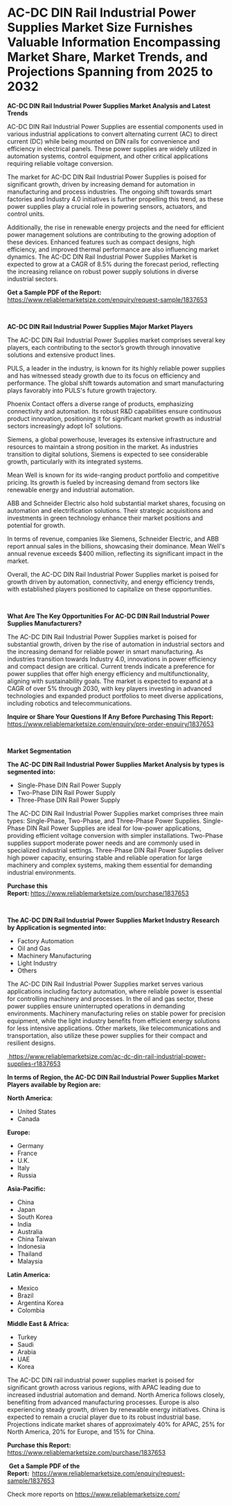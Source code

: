 <p><h1>AC-DC DIN Rail Industrial Power Supplies Market Size Furnishes Valuable Information Encompassing Market Share, Market Trends, and Projections Spanning from 2025 to 2032</h1></p><p><strong>AC-DC DIN Rail Industrial Power Supplies Market Analysis and Latest Trends</strong></p>
<p><p>AC-DC DIN Rail Industrial Power Supplies are essential components used in various industrial applications to convert alternating current (AC) to direct current (DC) while being mounted on DIN rails for convenience and efficiency in electrical panels. These power supplies are widely utilized in automation systems, control equipment, and other critical applications requiring reliable voltage conversion.</p><p>The market for AC-DC DIN Rail Industrial Power Supplies is poised for significant growth, driven by increasing demand for automation in manufacturing and process industries. The ongoing shift towards smart factories and Industry 4.0 initiatives is further propelling this trend, as these power supplies play a crucial role in powering sensors, actuators, and control units. </p><p>Additionally, the rise in renewable energy projects and the need for efficient power management solutions are contributing to the growing adoption of these devices. Enhanced features such as compact designs, high efficiency, and improved thermal performance are also influencing market dynamics. The AC-DC DIN Rail Industrial Power Supplies Market is expected to grow at a CAGR of 8.5% during the forecast period, reflecting the increasing reliance on robust power supply solutions in diverse industrial sectors.</p></p>
<p><strong>Get a Sample PDF of the Report:&nbsp;</strong> <a href="https://www.reliablemarketsize.com/enquiry/request-sample/1837653?utm_campaign=2005&utm_medium=2&utm_source=Github&utm_content=ia&utm_term=28022025&utm_id=ac-dc-din-rail-industrial-power-supplies">https://www.reliablemarketsize.com/enquiry/request-sample/1837653</a></p>
<p>&nbsp;</p>
<p><strong>AC-DC DIN Rail Industrial Power Supplies Major Market Players</strong></p>
<p><p>The AC-DC DIN Rail Industrial Power Supplies market comprises several key players, each contributing to the sector’s growth through innovative solutions and extensive product lines. </p><p>PULS, a leader in the industry, is known for its highly reliable power supplies and has witnessed steady growth due to its focus on efficiency and performance. The global shift towards automation and smart manufacturing plays favorably into PULS's future growth trajectory.</p><p>Phoenix Contact offers a diverse range of products, emphasizing connectivity and automation. Its robust R&D capabilities ensure continuous product innovation, positioning it for significant market growth as industrial sectors increasingly adopt IoT solutions.</p><p>Siemens, a global powerhouse, leverages its extensive infrastructure and resources to maintain a strong position in the market. As industries transition to digital solutions, Siemens is expected to see considerable growth, particularly with its integrated systems.</p><p>Mean Well is known for its wide-ranging product portfolio and competitive pricing. Its growth is fueled by increasing demand from sectors like renewable energy and industrial automation.</p><p>ABB and Schneider Electric also hold substantial market shares, focusing on automation and electrification solutions. Their strategic acquisitions and investments in green technology enhance their market positions and potential for growth.</p><p>In terms of revenue, companies like Siemens, Schneider Electric, and ABB report annual sales in the billions, showcasing their dominance. Mean Well's annual revenue exceeds $400 million, reflecting its significant impact in the market.</p><p>Overall, the AC-DC DIN Rail Industrial Power Supplies market is poised for growth driven by automation, connectivity, and energy efficiency trends, with established players positioned to capitalize on these opportunities.</p></p>
<p>&nbsp;</p>
<p><strong>What Are The Key Opportunities For AC-DC DIN Rail Industrial Power Supplies Manufacturers?</strong></p>
<p><p>The AC-DC DIN Rail Industrial Power Supplies market is poised for substantial growth, driven by the rise of automation in industrial sectors and the increasing demand for reliable power in smart manufacturing. As industries transition towards Industry 4.0, innovations in power efficiency and compact design are critical. Current trends indicate a preference for power supplies that offer high energy efficiency and multifunctionality, aligning with sustainability goals. The market is expected to expand at a CAGR of over 5% through 2030, with key players investing in advanced technologies and expanded product portfolios to meet diverse applications, including robotics and telecommunications.</p></p>
<p><strong>Inquire or Share Your Questions If Any Before Purchasing This Report:</strong> <a href="https://www.reliablemarketsize.com/enquiry/pre-order-enquiry/1837653?utm_campaign=2005&utm_medium=2&utm_source=Github&utm_content=ia&utm_term=28022025&utm_id=ac-dc-din-rail-industrial-power-supplies">https://www.reliablemarketsize.com/enquiry/pre-order-enquiry/1837653</a></p>
<p>&nbsp;</p>
<p><strong>Market Segmentation</strong></p>
<p><strong>The AC-DC DIN Rail Industrial Power Supplies Market Analysis by types is segmented into:</strong></p>
<p><ul><li>Single-Phase DIN Rail Power Supply</li><li>Two-Phase DIN Rail Power Supply</li><li>Three-Phase DIN Rail Power Supply</li></ul></p>
<p><p>The AC-DC DIN Rail Industrial Power Supplies market comprises three main types: Single-Phase, Two-Phase, and Three-Phase Power Supplies. Single-Phase DIN Rail Power Supplies are ideal for low-power applications, providing efficient voltage conversion with simpler installations. Two-Phase supplies support moderate power needs and are commonly used in specialized industrial settings. Three-Phase DIN Rail Power Supplies deliver high power capacity, ensuring stable and reliable operation for large machinery and complex systems, making them essential for demanding industrial environments.</p></p>
<p><strong>Purchase this Report:&nbsp;</strong><a href="https://www.reliablemarketsize.com/purchase/1837653?utm_campaign=2005&utm_medium=2&utm_source=Github&utm_content=ia&utm_term=28022025&utm_id=ac-dc-din-rail-industrial-power-supplies">https://www.reliablemarketsize.com/purchase/1837653</a></p>
<p>&nbsp;</p>
<p><strong>The AC-DC DIN Rail Industrial Power Supplies Market Industry Research by Application is segmented into:</strong></p>
<p><ul><li>Factory Automation</li><li>Oil and Gas</li><li>Machinery Manufacturing</li><li>Light Industry</li><li>Others</li></ul></p>
<p><p>The AC-DC DIN Rail Industrial Power Supplies market serves various applications including factory automation, where reliable power is essential for controlling machinery and processes. In the oil and gas sector, these power supplies ensure uninterrupted operations in demanding environments. Machinery manufacturing relies on stable power for precision equipment, while the light industry benefits from efficient energy solutions for less intensive applications. Other markets, like telecommunications and transportation, also utilize these power supplies for their compact and resilient designs.</p></p>
<p><a href="https://www.reliablemarketsize.com/ac-dc-din-rail-industrial-power-supplies-r1837653?utm_campaign=2005&utm_medium=2&utm_source=Github&utm_content=ia&utm_term=28022025&utm_id=ac-dc-din-rail-industrial-power-supplies">&nbsp;https://www.reliablemarketsize.com/ac-dc-din-rail-industrial-power-supplies-r1837653</a></p>
<p><strong>In terms of Region, the AC-DC DIN Rail Industrial Power Supplies Market Players available by Region are:</strong></p>
<p>
    <p> <strong> North America: </strong>
        <ul>
            <li>United States</li>
            <li>Canada</li>
        </ul>
        </p> 
    <p> <strong> Europe: </strong>
        <ul>
            <li>Germany</li>
            <li>France</li>
            <li>U.K.</li>
            <li>Italy</li>
            <li>Russia</li>
        </ul>
        </p> 
    <p> <strong> Asia-Pacific: </strong>
        <ul>
            <li>China</li>
            <li>Japan</li>
            <li>South Korea</li>
            <li>India</li>
            <li>Australia</li>
            <li>China Taiwan</li>
            <li>Indonesia</li>
            <li>Thailand</li>
            <li>Malaysia</li>
        </ul>
        </p> 
    <p> <strong> Latin America: </strong>
        <ul>
            <li>Mexico</li>
            <li>Brazil</li>
            <li>Argentina Korea</li>
            <li>Colombia</li>
        </ul>
        </p> 
    <p> <strong> Middle East & Africa: </strong>
        <ul>
            <li>Turkey</li>
            <li>Saudi</li>
            <li>Arabia</li>
            <li>UAE</li>
            <li>Korea</li>
        </ul>
    </p>
    </p>
<p><p>The AC-DC DIN rail industrial power supplies market is poised for significant growth across various regions, with APAC leading due to increased industrial automation and demand. North America follows closely, benefiting from advanced manufacturing processes. Europe is also experiencing steady growth, driven by renewable energy initiatives. China is expected to remain a crucial player due to its robust industrial base. Projections indicate market shares of approximately 40% for APAC, 25% for North America, 20% for Europe, and 15% for China.</p></p>
<p><strong>Purchase this Report: </strong><a href="https://www.reliablemarketsize.com/purchase/1837653?utm_campaign=2005&utm_medium=2&utm_source=Github&utm_content=ia&utm_term=28022025&utm_id=ac-dc-din-rail-industrial-power-supplies">https://www.reliablemarketsize.com/purchase/1837653</a></p>
<p>&nbsp;<strong>Get a Sample PDF of the Report:&nbsp;&nbsp;</strong><a href="https://www.reliablemarketsize.com/enquiry/request-sample/1837653?utm_campaign=2005&utm_medium=2&utm_source=Github&utm_content=ia&utm_term=28022025&utm_id=ac-dc-din-rail-industrial-power-supplies">https://www.reliablemarketsize.com/enquiry/request-sample/1837653</a></p>
<p><strong></strong></p>
<p>Check more reports on <a href="https://www.reliablemarketsize.com/?utm_campaign=2005&utm_medium=2&utm_source=Github&utm_content=ia&utm_term=28022025&utm_id=ac-dc-din-rail-industrial-power-supplies">https://www.reliablemarketsize.com/</a></p>
